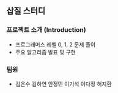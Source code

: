 ## 삽질 스터디

### 프로젝트 소개 (Introduction)

- 프로그래머스 레벨 0, 1, 2 문제 풀이
- 주요 알고리즘 발표 및 구현

### 팀원

- 김은수 김하연 안정민 이기석 이다정 허지환
